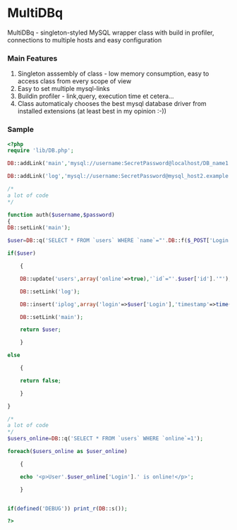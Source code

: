 MultiDBq
========

MultiDBq - singleton-styled MySQL wrapper class with build in profiler,
connections to multiple hosts and easy configuration

### Main Features

1. Singleton asssembly of class  - low memory consumption, easy to access class from every scope of view
2. Easy to set multiple mysql-links
3. Buildin profiler - link,query, execution time et cetera...
4. Class automaticaly chooses the best mysql database driver from installed extensions (at least best in my opinion :-))

### Sample

```php
<?php
require 'lib/DB.php';

DB::addLink('main','mysql://username:SecretPassword@localhost/DB_name1');

DB::addLink('log','mysql://username:SecretPassword@mysql_host2.example.com/DB_name2');

/*
a lot of code
*/

function auth($username,$password)
{
DB::setLink('main');

$user=DB::q('SELECT * FROM `users` WHERE `name`="'.DB::f($_POST['Login']).'" and `password`="'.DB::f($_POST['Login']).'"');

if($user)

    {

    DB::update('users',array('online'=>true),'`id`="'.$user['id'].'"');

    DB::setLink('log');

    DB::insert('iplog',array('login'=>$user['Login'],'timestamp'=>time(),'result'=>'ok'));

    DB::setLink('main');

    return $user;

    }

else

    {

    return false;

    }

}

/*
a lot of code
*/
$users_online=DB::q('SELECT * FROM `users` WHERE `online`=1');

foreach($users_online as $user_online)

    {

    echo '<p>User'.$user_online['Login'].' is online!</p>';

    }


if(defined('DEBUG')) print_r(DB::s());

?>
```